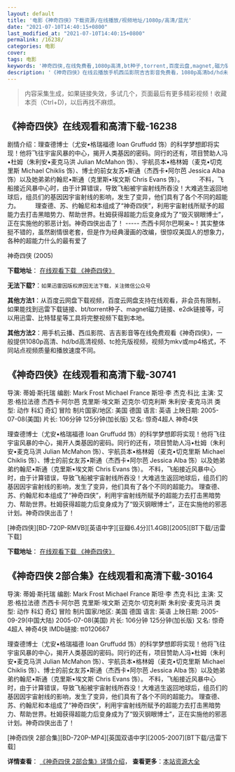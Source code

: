 ```yaml
---
layout: default
title: '电影《神奇四侠》下载资源/在线播放/视频地址/1080p/高清/蓝光'
date: "2021-07-10T14:40:15+0800"
last_modified_at: "2021-07-10T14:40:15+0800"
permalink: /16238/
categories: 电影
cover:
tags: 电影
keywords: '神奇四侠,在线免费看,1080p高清,bt种子,torrent,百度云盘,magnet,磁力链,迅雷下载资源'
description: '《神奇四侠》在线云播放手机西瓜影院吉吉影音免费看，1080p高清bd/hd未删减完整版和tc抢先枪版，mkv/mp4格式，附带bt/torrent种子、magnet/磁力链、百度云盘、网盘资源迅雷下载链接'
---
```


>内容采集生成，如果链接失效，多试几个，页面最后有更多精彩视频！收藏本页（Ctrl+D)，以后再找不麻烦。


## 《神奇四侠》在线观看和高清下载-16238

剧情介绍：理查德博士（尤安•格瑞福德 Ioan Gruffudd 饰）的科学梦想即将实现！他将飞往宇宙风暴的中心，揭开人类基因的密码。同行的还有，项目赞助人冯•杜姆（朱利安•麦克马洪 Julian McMahon 饰）、宇航员本•格林姆（麦克•切克里斯 Michael Chiklis 饰）、博士的前女友苏•斯通（杰西卡•阿尔芭 Jessica Alba 饰）以及她弟弟约翰尼•斯通（克里斯•埃文斯 Chris Evans 饰）。  　　不料，飞船接近风暴中心时，由于计算错误，导致飞船被宇宙射线所吞没！大难逃生返回地球后，组员们的基因因宇宙射线的影响，发生了变异，他们具有了各个不同的超能力。  　　理查德、苏、约翰尼和本组成了“神奇四侠”，利用宇宙射线所赋予的超能力去打击黑暗势力、帮助世界。杜姆获得超能力后变身成为了“毁灭钢眼博士”，正在实施他的邪恶计划。神奇四侠出击了！ ----- 杰西卡阿尔巴啊亲~！其实整体挺不错的，虽然剧情很老套，但是作为经典漫画的改编，很惊叹美国人的想象力，各种的超能力什么的最有爱了


神奇四侠 (2005)

**下载地址**： [在线观看下载 《神奇四侠》](https://www.btbtdy.me/btdy/dy4151.html) 


**无法下载?**：`如果迅雷因版权原因无法下载，关注微信公众号 `

**其他方法1**：从百度云网盘下载视频，百度云网盘支持在线观看，非会员有限制，如果能找到迅雷下载链接、bt/torrent种子、magnet磁力链接、e2dk链接等，可以用迅雷、比特彗星等工具将完整视频下载到本地。

**其他方法2**：用手机云播、西瓜影院、吉吉影音等在线免费观看《神奇四侠》，一般提供1080p高清、hd/bd高清视频、tc抢先版视频，视频为mkv或mp4格式，不同站点视频质量和播放速度不同。


## 《神奇四侠》在线观看和高清下载-30741

导演: 蒂姆·斯托瑞 编剧: Mark Frost Michael France 斯坦·李 杰克·科比 主演: 艾恩·格拉法德 杰西卡·阿尔芭 克里斯·埃文斯 迈克尔·切克利斯 朱利安·麦克马洪 类型: 动作 科幻 奇幻 冒险 制片国家/地区: 美国 德国 语言: 英语 上映日期: 2005-07-08(美国) 片长: 106分钟 125分钟(加长版) 又名: 惊奇4超人 神奇4侠

理查德博士（尤安•格瑞福德 Ioan Gruffudd 饰）的科学梦想即将实现！他将飞往宇宙风暴的中心，揭开人类基因的密码。同行的还有，项目赞助人冯•杜姆（朱利安•麦克马洪 Julian McMahon 饰）、宇航员本•格林姆（麦克•切克里斯 Michael Chiklis 饰）、博士的前女友苏•斯通（杰西卡•阿尔芭 Jessica Alba 饰）以及她弟弟约翰尼•斯通（克里斯•埃文斯 Chris Evans 饰）。 不料，飞船接近风暴中心时，由于计算错误，导致飞船被宇宙射线所吞没！大难逃生返回地球后，组员们的基因因宇宙射线的影响，发生了变异，他们具有了各个不同的超能力。 理查德、苏、约翰尼和本组成了“神奇四侠”，利用宇宙射线所赋予的超能力去打击黑暗势力、帮助世界。杜姆获得超能力后变身成为了“毁灭钢眼博士”，正在实施他的邪恶计划。神奇四侠出击了！


[神奇四侠][BD-720P-RMVB][英语中字][豆瓣6.4分][1.4GB][2005][BT下载/迅雷下载]

**下载地址**： [在线观看下载 《神奇四侠》](https://www.btdx8.com/torrent/fantastic_four_2005.html) 


## 《神奇四侠 2部合集》在线观看和高清下载-30164

导演: 蒂姆·斯托瑞 编剧: Mark Frost Michael France 斯坦·李 杰克·科比 主演: 艾恩·格拉法德 杰西卡·阿尔芭 克里斯·埃文斯 迈克尔·切克利斯 朱利安·麦克马洪 类型: 动作 科幻 奇幻 冒险 制片国家/地区: 美国 德国 语言: 英语 上映日期: 2005-09-29(中国大陆) 2005-07-08(美国) 片长: 106分钟 125分钟(加长版) 又名: 惊奇4超人 神奇4侠 IMDb链接: tt0120667

理查德博士（尤安•格瑞福德 Ioan Gruffudd 饰）的科学梦想即将实现！他将飞往宇宙风暴的中心，揭开人类基因的密码。同行的还有，项目赞助人冯•杜姆（朱利安•麦克马洪 Julian McMahon 饰）、宇航员本•格林姆（麦克•切克里斯 Michael Chiklis 饰）、博士的前女友苏•斯通（杰西卡•阿尔芭 Jessica Alba 饰）以及她弟弟约翰尼•斯通（克里斯•埃文斯 Chris Evans 饰）。 不料，飞船接近风暴中心时，由于计算错误，导致飞船被宇宙射线所吞没！大难逃生返回地球后，组员们的基因因宇宙射线的影响，发生了变异，他们具有了各个不同的超能力。 理查德、苏、约翰尼和本组成了“神奇四侠”，利用宇宙射线所赋予的超能力去打击黑暗势力、帮助世界。杜姆获得超能力后变身成为了“毁灭钢眼博士”，正在实施他的邪恶计划。神奇四侠出击了！


[神奇四侠 2部合集][BD-720P-MP4][英国双语中字][2005-2007][BT下载/迅雷下载]

**详情查看**： [《神奇四侠 2部合集》详情介绍](/movie/30164/)， **查看更多**：[本站资源大全](/movie/t/all/)

